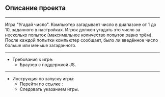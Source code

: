 ## Описание проекта

* * *
Игра "Угадай число". Компьютер загадывает число в диапазоне от 1 до 10, заданного в настройках. Игрок должен угадать это число за несколько попыток (максимальное количество попыток равно трём). После каждой попытки компьютер сообщает, было ли введённое число больше или меньше загаданного.

* * *

* Требования к игре:
    * Браузер с поддержкой JS.

* * * 

* Инструкция по запуску игры: 
    * Перейти по ссылке :
    * Следовать указанием игры.
